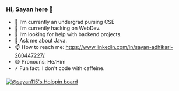 ### Hi, Sayan here 👋

- 🔭 I’m currently an undergrad pursing CSE
- 🌱 I’m currently hacking on WebDev.
- 🤔 I’m looking for help with backend projects.
- 💬 Ask me about Java.
- 📫 How to reach me: https://www.linkedin.com/in/sayan-adhikari-260447227/
- 😄 Pronouns: He/Him
- ⚡ Fun fact: I don't code with caffeine.

[![@sayan115's Holopin board](https://holopin.me/sayan115)](https://holopin.io/@sayan115)
